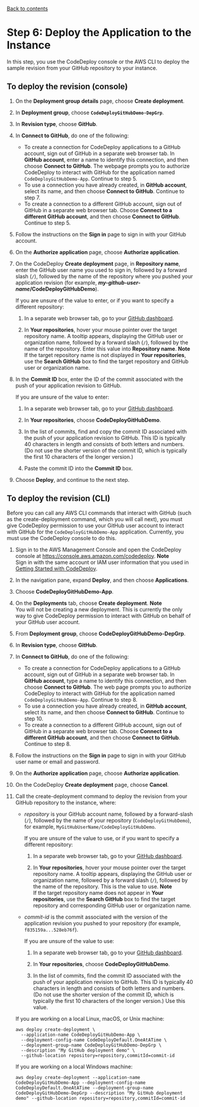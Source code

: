 [Back to contents](index.md)

# Step 6: Deploy the Application to the Instance<a name="tutorials-github-deploy-application"></a>

In this step, you use the CodeDeploy console or the AWS CLI to deploy the sample revision from your GitHub repository to your instance\. 

## To deploy the revision \(console\)<a name="tutorials-github-deploy-application-console"></a>

1. On the **Deployment group details** page, choose **Create deployment**\.

1. In **Deployment group**, choose **`CodeDeployGitHubDemo-DepGrp`**\.

1. In **Revision type**, choose **GitHub**\.

1. In **Connect to GitHub**, do one of the following:
   + To create a connection for CodeDeploy applications to a GitHub account, sign out of GitHub in a separate web browser tab\. In **GitHub account**, enter a name to identify this connection, and then choose **Connect to GitHub**\. The webpage prompts you to authorize CodeDeploy to interact with GitHub for the application named `CodeDeployGitHubDemo-App`\. Continue to step 5\.
   + To use a connection you have already created, in **GitHub account**, select its name, and then choose **Connect to GitHub**\. Continue to step 7\.
   + To create a connection to a different GitHub account, sign out of GitHub in a separate web browser tab\. Choose **Connect to a different GitHub account**, and then choose **Connect to GitHub**\. Continue to step 5\.

1. Follow the instructions on the **Sign in** page to sign in with your GitHub account\.

1. On the **Authorize application** page, choose **Authorize application**\. 

1. On the CodeDeploy **Create deployment** page, in **Repository name**, enter the GitHub user name you used to sign in, followed by a forward slash \(`/`\), followed by the name of the repository where you pushed your application revision \(for example, ***my\-github\-user\-name*/CodeDeployGitHubDemo**\)\.

   If you are unsure of the value to enter, or if you want to specify a different repository:

   1. In a separate web browser tab, go to your [GitHub dashboard](https://github.com/dashboard)\.

   1. In **Your repositories**, hover your mouse pointer over the target repository name\. A tooltip appears, displaying the GitHub user or organization name, followed by a forward slash \(`/`\), followed by the name of the repository\. Enter this value into **Repository name**\.
**Note**  
If the target repository name is not displayed in **Your repositories**, use the **Search GitHub** box to find the target repository and GitHub user or organization name\.

1. In the **Commit ID** box, enter the ID of the commit associated with the push of your application revision to GitHub\.

   If you are unsure of the value to enter:

   1. In a separate web browser tab, go to your [GitHub dashboard](https://github.com/dashboard)\.

   1. In **Your repositories**, choose **CodeDeployGitHubDemo**\.

   1. In the list of commits, find and copy the commit ID associated with the push of your application revision to GitHub\. This ID is typically 40 characters in length and consists of both letters and numbers\. \(Do not use the shorter version of the commit ID, which is typically the first 10 characters of the longer version\.\)

   1. Paste the commit ID into the **Commit ID** box\.

1. Choose **Deploy**, and continue to the next step\. 

## To deploy the revision \(CLI\)<a name="tutorials-github-deploy-application-cli"></a>

Before you can call any AWS CLI commands that interact with GitHub \(such as the create\-deployment command, which you will call next\), you must give CodeDeploy permission to use your GitHub user account to interact with GitHub for the `CodeDeployGitHubDemo-App` application\. Currently, you must use the CodeDeploy console to do this\.

1. Sign in to the AWS Management Console and open the CodeDeploy console at [https://console\.aws\.amazon\.com/codedeploy](https://console.aws.amazon.com/codedeploy)\.
**Note**  
Sign in with the same account or IAM user information that you used in [Getting Started with CodeDeploy](getting-started-codedeploy.md)\.

1. In the navigation pane, expand **Deploy**, and then choose **Applications**\.

1. Choose **CodeDeployGitHubDemo\-App**\.

1. On the **Deployments** tab, choose **Create deployment**\.
**Note**  
You will not be creating a new deployment\. This is currently the only way to give CodeDeploy permission to interact with GitHub on behalf of your GitHub user account\.

1. From **Deployment group**, choose **CodeDeployGitHubDemo\-DepGrp**\.

1. In **Revision type**, choose **GitHub**\.

1. In **Connect to GitHub**, do one of the following:
   + To create a connection for CodeDeploy applications to a GitHub account, sign out of GitHub in a separate web browser tab\. In **GitHub account**, type a name to identify this connection, and then choose **Connect to GitHub**\. The web page prompts you to authorize CodeDeploy to interact with GitHub for the application named `CodeDeployGitHubDemo-App`\. Continue to step 8\.
   + To use a connection you have already created, in **GitHub account**, select its name, and then choose **Connect to GitHub**\. Continue to step 10\.
   + To create a connection to a different GitHub account, sign out of GitHub in a separate web browser tab\. Choose **Connect to a different GitHub account**, and then choose **Connect to GitHub**\. Continue to step 8\.

1. Follow the instructions on the **Sign in** page to sign in with your GitHub user name or email and password\.

1. On the **Authorize application** page, choose **Authorize application**\. 

1. On the CodeDeploy **Create deployment** page, choose **Cancel**\.

1. Call the create\-deployment command to deploy the revision from your GitHub repository to the instance, where:
   + *repository* is your GitHub account name, followed by a forward\-slash \(`/`\), followed by the name of your repository \(`CodeDeployGitHubDemo`\), for example, `MyGitHubUserName/CodeDeployGitHubDemo`\.

     If you are unsure of the value to use, or if you want to specify a different repository:

     1. In a separate web browser tab, go to your [GitHub dashboard](https://github.com/dashboard)\.

     1. In **Your repositories**, hover your mouse pointer over the target repository name\. A tooltip appears, displaying the GitHub user or organization name, followed by a forward slash \(`/`\), followed by the name of the repository\. This is the value to use\.
**Note**  
If the target repository name does not appear in **Your repositories**, use the **Search GitHub** box to find the target repository and corresponding GitHub user or organization name\.
   + *commit\-id* is the commit associated with the version of the application revision you pushed to your repository \(for example, `f835159a...528eb76f`\)\. 

     If you are unsure of the value to use:

     1. In a separate web browser tab, go to your [GitHub dashboard](https://github.com/dashboard)\.

     1. In **Your repositories**, choose **CodeDeployGitHubDemo**\.

     1. In the list of commits, find the commit ID associated with the push of your application revision to GitHub\. This ID is typically 40 characters in length and consists of both letters and numbers\. \(Do not use the shorter version of the commit ID, which is typically the first 10 characters of the longer version\.\) Use this value\.

   If you are working on a local Linux, macOS, or Unix machine:

   ```
   aws deploy create-deployment \
     --application-name CodeDeployGitHubDemo-App \
     --deployment-config-name CodeDeployDefault.OneAtATime \
     --deployment-group-name CodeDeployGitHubDemo-DepGrp \
     --description "My GitHub deployment demo" \
     --github-location repository=repository,commitId=commit-id
   ```

   If you are working on a local Windows machine:

   ```
   aws deploy create-deployment --application-name CodeDeployGitHubDemo-App --deployment-config-name CodeDeployDefault.OneAtATime --deployment-group-name CodeDeployGitHubDemo-DepGrp --description "My GitHub deployment demo" --github-location repository=repository,commitId=commit-id
   ```